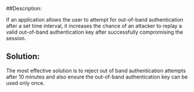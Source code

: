 ##Description:

If an application allows the user to attempt for out-of-band authentication after a set time interval, it increases the chance of an attacker to replay a valid out-of-band authentication key after successfully compromising the session.


## Solution:

The most effective solution is to reject out of band authentication attempts after 10 minutes and also ensure the out-of-band authentication key can be used only once.
